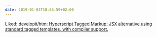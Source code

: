 ```yaml
---
date: 2019-01-04T18:56:59+02:00
---
```


Liked: [developit/htm: Hyperscript Tagged Markup: JSX alternative using standard tagged templates, with compiler support.](https://github.com/developit/htm)
